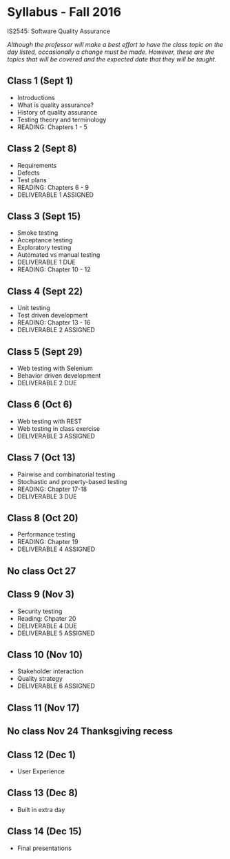 # Syllabus - Fall 2016
IS2545: Software Quality Assurance

_Although the professor will make a best effort to have the class topic on the day listed, occasionally a change must be made.  However, these are the topics that will be covered and the expected date that they will be taught._

## Class 1 (Sept 1)
* Introductions
* What is quality assurance?
* History of quality assurance
* Testing theory and terminology
* READING: Chapters 1 - 5
## Class 2 (Sept 8)
* Requirements
* Defects
* Test plans
* READING: Chapters 6 - 9
* DELIVERABLE 1 ASSIGNED
## Class 3 (Sept 15)
* Smoke testing
* Acceptance testing
* Exploratory testing
* Automated vs manual testing
* DELIVERABLE 1 DUE
* READING: Chapter 10 - 12
## Class 4 (Sept 22)
* Unit testing
* Test driven development
* READING: Chapter 13 - 16
* DELIVERABLE 2 ASSIGNED
## Class 5 (Sept 29)
* Web testing with Selenium
* Behavior driven development
* DELIVERABLE 2 DUE
## Class 6 (Oct 6)
* Web testing with REST
* Web testing in class exercise
* DELIVERABLE 3 ASSIGNED
## Class 7 (Oct 13)
* Pairwise and combinatorial testing
* Stochastic and property-based testing
* READING: Chapter 17-18
* DELIVERABLE 3 DUE
## Class 8 (Oct 20)
* Performance testing
* READING: Chapter 19
* DELIVERABLE 4 ASSIGNED
## No class Oct 27
## Class 9 (Nov 3)
* Security testing
* Reading: Chpater 20
* DELIVERABLE 4 DUE
* DELIVERABLE 5 ASSIGNED
## Class 10 (Nov 10)
* Stakeholder interaction
* Quality strategy
* DELIVERABLE 6 ASSIGNED
## Class 11 (Nov 17)
## No class Nov 24 Thanksgiving recess
## Class 12 (Dec 1)
* User Experience
## Class 13 (Dec 8)
* Built in extra day
## Class 14 (Dec 15)
* Final presentations